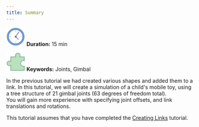 ```yaml
---
title: Summary
---
```

 ![Duration](/img/clock-50.png) **Duration:** 15 min
 
 ![Keywords](/img/concept-50.png) **Keywords:** Joints, Gimbal

In the previous tutorial we had created various shapes and added them to a link.
In this tutorial, we will create a simulation of a child's mobile toy, using a tree structure of 21 gimbal joints (63 degrees of freedom total).  
You will gain more experience with specifying joint offsets, and link translations and rotations. 

This tutorial assumes that you have completed the [Creating Links](https://ihmcroboticsdocs.github.io/simulation-construction-set/docs/01-creating-links.html) tutorial.
